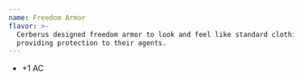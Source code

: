 ```yaml
---
name: Freedom Armor
flavor: >-
  Cerberus designed freedom armor to look and feel like standard clothing while
  providing protection to their agents.
---
```

- +1 AC